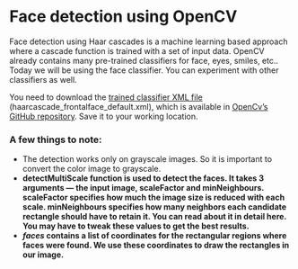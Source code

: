 # Face detection using OpenCV

Face detection using Haar cascades is a machine learning based approach where a cascade function is trained with a set of input data. OpenCV already contains many pre-trained classifiers for face, eyes, smiles, etc.. Today we will be using the face classifier. You can experiment with other classifiers as well.

You need to download the [trained classifier XML file](https://raw.githubusercontent.com/opencv/opencv/master/data/haarcascades/haarcascade_frontalface_default.xml) (haarcascade_frontalface_default.xml), which is available in [OpenCv’s GitHub repository](https://github.com/opencv/opencv/tree/master/data/haarcascades). Save it to your working location.

### A few things to note:
- The detection works only on grayscale images. So it is important to convert the color image to grayscale.
- <b>detectMultiScale function<b> is used to detect the faces. It takes 3 arguments — the input image, scaleFactor and minNeighbours. scaleFactor specifies how much the image size is reduced with each scale. minNeighbours specifies how many neighbors each candidate rectangle should have to retain it. You can read about it in detail here. You may have to tweak these values to get the best results.
- *faces* contains a list of coordinates for the rectangular regions where faces were found. We use these coordinates to draw the rectangles in our image.